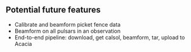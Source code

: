 ## Potential future features

* Calibrate and beamform picket fence data
* Beamform on all pulsars in an observation
* End-to-end pipeline: download, get calsol, beamform, tar, upload to Acacia